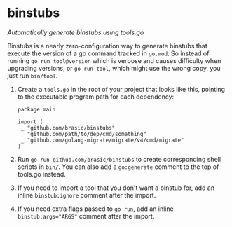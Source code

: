 # binstubs

_Automatically generate binstubs using tools.go_

Binstubs is a nearly zero-configuration way to generate binstubs that execute
the version of a go command tracked in `go.mod`. So instead of running `go run
tool@version` which is verbose and causes difficulty when upgrading versions,
or `go run tool`, which might use the wrong copy, you just run `bin/tool`.

1. Create a `tools.go` in the root of your project that looks like this,
   pointing to the executable program path for each dependency:

       package main

       import (
       	_ "github.com/brasic/binstubs"
       	_ "github.com/path/to/dep/cmd/something"
       	_ "github.com/golang-migrate/migrate/v4/cmd/migrate"
       )

2. Run `go run github.com/brasic/binstubs` to create corresponding shell
   scripts in `bin/`. You can also add a `go:generate` comment to the top
   of tools.go instead.

3. If you need to import a tool that you don't want a binstub for, add an
   inline `binstub:ignore` comment after the import.

4. If you need extra flags passed to `go run`, add an inline
   `binstub:args="ARGS"` comment after the import.
